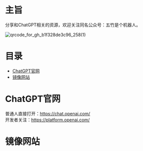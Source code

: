 # 主旨

分享和ChatGPT相关的资源，欢迎关注同名公众号：五竹是个机器人。

![qrcode_for_gh_b1f328de3c96_258(1)](https://user-images.githubusercontent.com/132084705/235296458-8818bd46-c670-48de-9a0a-5987374e97b0.jpg)


# 目录
 - [ChatGPT官网](#chatgpt官网)
 - [镜像网站](#镜像网站)

# ChatGPT官网

普通人直接打开：https://chat.openai.com/    
开发者关注：https://platform.openai.com/



# 镜像网站




